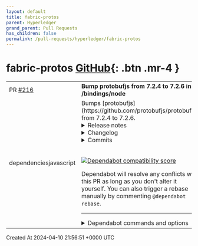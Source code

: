 ```yaml
---
layout: default
title: fabric-protos
parent: Hyperledger
grand_parent: Pull Requests
has_children: false
permalink: /pull-requests/hyperledger/fabric-protos
---
```


# fabric-protos <span class="fs-3 right-align">[GitHub](https://github.com/hyperledger/fabric-protos){: .btn .mr-4 }</span>


<div>
    <table>
        <tr>
            <td>
                PR <a href="https://github.com/hyperledger/fabric-protos/pull/216" class=".btn">#216</a>
            </td>
            <td>
                <b>
                    Bump protobufjs from 7.2.4 to 7.2.6 in /bindings/node
                </b>
            </td>
        </tr>
        <tr>
            <td>
                <span class="chip">dependencies</span><span class="chip">javascript</span>
            </td>
            <td>
                Bumps [protobufjs](https://github.com/protobufjs/protobuf.js) from 7.2.4 to 7.2.6.
<details>
<summary>Release notes</summary>
<p><em>Sourced from <a href="https://github.com/protobufjs/protobuf.js/releases">protobufjs's releases</a>.</em></p>
<blockquote>
<h2>protobufjs: v7.2.6</h2>
<h2><a href="https://github.com/protobufjs/protobuf.js/compare/protobufjs-v7.2.5...protobufjs-v7.2.6">7.2.6</a> (2024-01-16)</h2>
<h3>Bug Fixes</h3>
<ul>
<li>report missing import properly in loadSync (<a href="https://redirect.github.com/protobufjs/protobuf.js/issues/1960">#1960</a>) (<a href="https://github.com/protobufjs/protobuf.js/commit/af3ff83dc41c7736b7e57f2a02fd94ac03b76a4c">af3ff83</a>)</li>
</ul>
<h2>protobufjs: v7.2.5</h2>
<h2><a href="https://github.com/protobufjs/protobuf.js/compare/protobufjs-v7.2.4...protobufjs-v7.2.5">7.2.5</a> (2023-08-21)</h2>
<h3>Bug Fixes</h3>
<ul>
<li>crash in comment parsing (<a href="https://redirect.github.com/protobufjs/protobuf.js/issues/1890">#1890</a>) (<a href="https://github.com/protobufjs/protobuf.js/commit/eaf9f0a5a4009a8981c69af78365dfc988ed925b">eaf9f0a</a>)</li>
<li>deprecation warning for new Buffer (<a href="https://redirect.github.com/protobufjs/protobuf.js/issues/1905">#1905</a>) (<a href="https://github.com/protobufjs/protobuf.js/commit/e93286ef70d2e673c341ac08a192cc2abe6fd2eb">e93286e</a>)</li>
<li>possible infinite loop when parsing option (<a href="https://redirect.github.com/protobufjs/protobuf.js/issues/1923">#1923</a>) (<a href="https://github.com/protobufjs/protobuf.js/commit/f2a86201799af5842e1339c22950abbb3db00f51">f2a8620</a>)</li>
</ul>
</blockquote>
</details>
<details>
<summary>Changelog</summary>
<p><em>Sourced from <a href="https://github.com/protobufjs/protobuf.js/blob/master/CHANGELOG.md">protobufjs's changelog</a>.</em></p>
<blockquote>
<h2><a href="https://github.com/protobufjs/protobuf.js/compare/protobufjs-v7.2.5...protobufjs-v7.2.6">7.2.6</a> (2024-01-16)</h2>
<h3>Bug Fixes</h3>
<ul>
<li>report missing import properly in loadSync (<a href="https://redirect.github.com/protobufjs/protobuf.js/issues/1960">#1960</a>) (<a href="https://github.com/protobufjs/protobuf.js/commit/af3ff83dc41c7736b7e57f2a02fd94ac03b76a4c">af3ff83</a>)</li>
</ul>
<h2><a href="https://github.com/protobufjs/protobuf.js/compare/protobufjs-v7.2.4...protobufjs-v7.2.5">7.2.5</a> (2023-08-21)</h2>
<h3>Bug Fixes</h3>
<ul>
<li>crash in comment parsing (<a href="https://redirect.github.com/protobufjs/protobuf.js/issues/1890">#1890</a>) (<a href="https://github.com/protobufjs/protobuf.js/commit/eaf9f0a5a4009a8981c69af78365dfc988ed925b">eaf9f0a</a>)</li>
<li>deprecation warning for new Buffer (<a href="https://redirect.github.com/protobufjs/protobuf.js/issues/1905">#1905</a>) (<a href="https://github.com/protobufjs/protobuf.js/commit/e93286ef70d2e673c341ac08a192cc2abe6fd2eb">e93286e</a>)</li>
<li>possible infinite loop when parsing option (<a href="https://redirect.github.com/protobufjs/protobuf.js/issues/1923">#1923</a>) (<a href="https://github.com/protobufjs/protobuf.js/commit/f2a86201799af5842e1339c22950abbb3db00f51">f2a8620</a>)</li>
</ul>
</blockquote>
</details>
<details>
<summary>Commits</summary>
<ul>
<li><a href="https://github.com/protobufjs/protobuf.js/commit/2f846fe09c1e4033bdfb63ea622a63dc7ae559db"><code>2f846fe</code></a> chore: release master (<a href="https://redirect.github.com/protobufjs/protobuf.js/issues/1962">#1962</a>)</li>
<li><a href="https://github.com/protobufjs/protobuf.js/commit/af3ff83dc41c7736b7e57f2a02fd94ac03b76a4c"><code>af3ff83</code></a> fix: report missing import properly in loadSync (<a href="https://redirect.github.com/protobufjs/protobuf.js/issues/1960">#1960</a>)</li>
<li><a href="https://github.com/protobufjs/protobuf.js/commit/4436cc748c19b88977ab0dc84e59c42339e00520"><code>4436cc7</code></a> chore: release master (<a href="https://redirect.github.com/protobufjs/protobuf.js/issues/1925">#1925</a>)</li>
<li><a href="https://github.com/protobufjs/protobuf.js/commit/e93286ef70d2e673c341ac08a192cc2abe6fd2eb"><code>e93286e</code></a> fix: deprecation warning for new Buffer (<a href="https://redirect.github.com/protobufjs/protobuf.js/issues/1905">#1905</a>)</li>
<li><a href="https://github.com/protobufjs/protobuf.js/commit/eaf9f0a5a4009a8981c69af78365dfc988ed925b"><code>eaf9f0a</code></a> fix: crash in comment parsing (<a href="https://redirect.github.com/protobufjs/protobuf.js/issues/1890">#1890</a>)</li>
<li><a href="https://github.com/protobufjs/protobuf.js/commit/f2a86201799af5842e1339c22950abbb3db00f51"><code>f2a8620</code></a> fix: possible infinite loop when parsing option (<a href="https://redirect.github.com/protobufjs/protobuf.js/issues/1923">#1923</a>)</li>
<li>See full diff in <a href="https://github.com/protobufjs/protobuf.js/compare/protobufjs-v7.2.4...protobufjs-v7.2.6">compare view</a></li>
</ul>
</details>
<br />


[![Dependabot compatibility score](https://dependabot-badges.githubapp.com/badges/compatibility_score?dependency-name=protobufjs&package-manager=npm_and_yarn&previous-version=7.2.4&new-version=7.2.6)](https://docs.github.com/en/github/managing-security-vulnerabilities/about-dependabot-security-updates#about-compatibility-scores)

Dependabot will resolve any conflicts with this PR as long as you don't alter it yourself. You can also trigger a rebase manually by commenting `@dependabot rebase`.

[//]: # (dependabot-automerge-start)
[//]: # (dependabot-automerge-end)

---

<details>
<summary>Dependabot commands and options</summary>
<br />

You can trigger Dependabot actions by commenting on this PR:
- `@dependabot rebase` will rebase this PR
- `@dependabot recreate` will recreate this PR, overwriting any edits that have been made to it
- `@dependabot merge` will merge this PR after your CI passes on it
- `@dependabot squash and merge` will squash and merge this PR after your CI passes on it
- `@dependabot cancel merge` will cancel a previously requested merge and block automerging
- `@dependabot reopen` will reopen this PR if it is closed
- `@dependabot close` will close this PR and stop Dependabot recreating it. You can achieve the same result by closing it manually
- `@dependabot show <dependency name> ignore conditions` will show all of the ignore conditions of the specified dependency
- `@dependabot ignore this major version` will close this PR and stop Dependabot creating any more for this major version (unless you reopen the PR or upgrade to it yourself)
- `@dependabot ignore this minor version` will close this PR and stop Dependabot creating any more for this minor version (unless you reopen the PR or upgrade to it yourself)
- `@dependabot ignore this dependency` will close this PR and stop Dependabot creating any more for this dependency (unless you reopen the PR or upgrade to it yourself)
You can disable automated security fix PRs for this repo from the [Security Alerts page](https://github.com/hyperledger/fabric-protos/network/alerts).

</details>
            </td>
        </tr>
    </table>
    <div class="right-align">
        Created At 2024-04-10 21:56:51 +0000 UTC
    </div>
</div>


